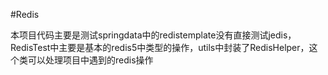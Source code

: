 #Redis

本项目代码主要是测试springdata中的redistemplate没有直接测试jedis，RedisTest中主要是基本的redis5中类型的操作，utils中封装了RedisHelper，这个类可以处理项目中遇到的redis操作